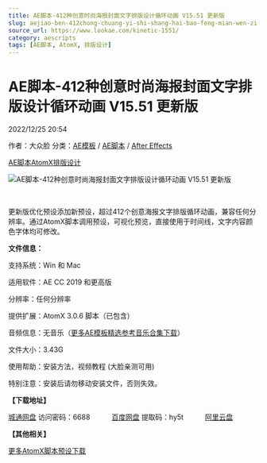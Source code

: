 ```yaml
---
title: AE脚本-412种创意时尚海报封面文字排版设计循环动画 V15.51 更新版
slug: aejiao-ben-412chong-chuang-yi-shi-shang-hai-bao-feng-mian-wen-zi-pai-ban-she-ji-xun-huan-dong-hua-v15-51-geng-xin-ban
source_url: https://www.lookae.com/kinetic-1551/
category: aescripts
tags: [AE脚本, AtomX, 排版设计]
---
```

# AE脚本-412种创意时尚海报封面文字排版设计循环动画 V15.51 更新版

2022/12/25 20:54

作者：大众脸
分类：[AE模板](https://www.lookae.com/after-effects/other-after-effects/) / [AE脚本](https://www.lookae.com/after-effects/aescripts/) / [After Effects](https://www.lookae.com/after-effects/)

[AE脚本](https://www.lookae.com/tag/ae%e8%84%9a%e6%9c%ac/)[AtomX](https://www.lookae.com/tag/atomx/)[排版设计](https://www.lookae.com/tag/%e6%8e%92%e7%89%88%e8%ae%be%e8%ae%a1/)

![AE脚本-412种创意时尚海报封面文字排版设计循环动画 V15.51 更新版](https://www.lookae.com/wp-content/uploads/2022/12/24684532-15.51.jpg "AE脚本-412种创意时尚海报封面文字排版设计循环动画 V15.51 更新版-LookAE.com")

[﻿﻿﻿](https://cloud.video.taobao.com//play/u/705956171/p/1/e/6/t/1/358983234491.mp4)

更新版优化预设添加新预设，超过412个创意海报文字排版循环动画，兼容任何分辨率。通过AtomX脚本调用预设，可视化预览，直接使用于时间线，文字内容颜色字体均可修改。

**文件信息：**

支持系统：Win 和 Mac

适用软件：AE CC 2019 和更高版

分辨率：任何分辨率

提供扩展：AtomX 3.0.6 脚本（已包含）

音频信息：无音乐（[更多AE模板精选参考音乐合集下载](https://item.taobao.com/item.htm?spm=a1z10.1.w4004-2793089344.4.MUvxbV&id=37289930486)）

文件大小：3.43G

使用帮助：安装方法，视频教程 (大脸亲测可用)

特别注意：安装后请勿移动安装文件，否则失效。

**【下载地址】**

[城通网盘](https://url70.ctfile.com/f/2827370-754668279-2f6c51?p=4431) 访问密码：6688           [百度网盘](https://pan.baidu.com/s/1UX5oANqnY4NXZWxQVczfKg?pwd=hy5t) 提取码：hy5t           [阿里云盘](https://www.aliyundrive.com/s/uqdkuzQJUKk)

**【其他相关】**

[更多AtomX脚本预设下载](https://www.lookae.com/tag/atomx/)
